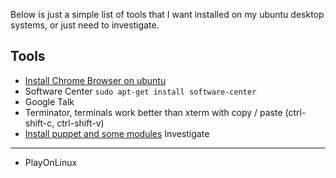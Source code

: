 Below is just a simple list of tools that I want installed on my ubuntu desktop systems, or just need to investigate.

Tools
-----
* [Install Chrome Browser on ubuntu](chrome-browser.md)
* Software Center ```sudo apt-get install software-center```
* Google Talk
* Terminator, terminals work better than xterm with copy / paste (ctrl-shift-c, ctrl-shift-v)
* [Install puppet and some modules](puppet27.md)
Investigate
-----------
* PlayOnLinux
